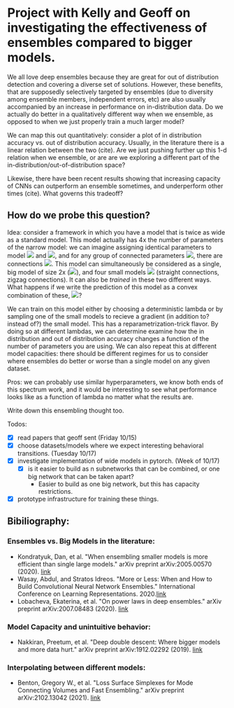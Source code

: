 # Project with Kelly and Geoff on investigating the effectiveness of ensembles compared to bigger models. 

We all love deep ensembles because they are great for out of distribution detection and covering a diverse set of solutions. However, these benefits, that are supposedly selectively targeted by ensembles (due to diversity among ensemble members, independent errors, etc) are also usually accompanied by an increase in performance on in-distribution data. Do we actually do better in a qualitatively different way when we ensemble, as opposed to when we just properly train a much larger model? 

We can map this out quantitatively: consider a plot of in distribution accuracy vs. out of distribution accuracy. Usually, in the literature there is a linear relation between the two (cite). Are we just pushing further up this 1-d relation when we ensemble, or are are we exploring a different part of the in-distribution/out-of-distribution space?  

Likewise, there have been recent results showing that increasing capacity of CNNs can outperform an ensemble sometimes, and underperform other times (cite). What governs this tradeoff? 

## How do we probe this question? 

Idea: consider a framework in which you have a model that is twice as wide as a standard model. This model actually has 4x the number of parameters of the narrow model: we can imagine assigning identical parameters to model <img src="https://render.githubusercontent.com/render/math?math=A"> and <img src="https://render.githubusercontent.com/render/math?math=B">, and for any group of connected parameters <img src="https://render.githubusercontent.com/render/math?math={1,2}">, there are connections  <img src="https://render.githubusercontent.com/render/math?math=A1>A2,B1>B2,A1>B2,B1>A2">.
This model can simultaneously be considered as a single, big model of size 2x (<img src="https://render.githubusercontent.com/render/math?math=\phi(x)">), and four small models <img src="https://render.githubusercontent.com/render/math?math=\varphi_i(x)"> (straight connections, zigzag connections).
It can also be *trained* in these two different ways. What happens if we write the prediction of this model as a convex combination of these, <img src="https://render.githubusercontent.com/render/math?math=\lambda\phi(x)+(1-\lambda)\sum_i\varphi_i(x)">? 

We can train on this model either by choosing a deterministic lambda or by sampling one of the small models to recieve a gradient (in addition to? instead of?) the small model. This has a reparametrization-trick flavor. By doing so at different lambdas, we can determine examine how the in distribution and out of distribution accuracy changes a function of the number of parameters you are using. We can also repeat this at different model capacities: there should be different regimes for us to consider where ensembles do better or worse than a single model on any given dataset.    

Pros: we can probably use similar hyperparameters, we know both ends of this spectrum work, and it would be interesting to see what performance looks like as a function of lambda no matter what the results are. 

Write down this ensembling thought too. 

Todos: 
- [X] read papers that geoff sent (Friday 10/15)
- [X] choose datasets/models where we expect interesting behavioral transitions. (Tuesday 10/17)
- [X] investigate implementation of wide models in pytorch. (Week of 10/17)
    - [X] is it easier to build as n subnetworks that can be combined, or one big network that can be taken apart? 
        - Easier to build as one big network, but this has capacity restrictions.  
- [X] prototype infrastructure for training these things. 

## Bibiliography: 

### Ensembles vs. Big Models in the literature: 
- Kondratyuk, Dan, et al. "When ensembling smaller models is more efficient than single large models." arXiv preprint arXiv:2005.00570 (2020). [link](https://arxiv.org/abs/2005.00570V)
- Wasay, Abdul, and Stratos Idreos. "More or Less: When and How to Build Convolutional Neural Network Ensembles." International Conference on Learning Representations. 2020.[link](https://openreview.net/forum?id=z5Z023VBmDZ)
- Lobacheva, Ekaterina, et al. "On power laws in deep ensembles." arXiv preprint arXiv:2007.08483 (2020). [link](https://arxiv.org/abs/2007.08483)

### Model Capacity and unintuitive behavior:
- Nakkiran, Preetum, et al. "Deep double descent: Where bigger models and more data hurt." arXiv preprint arXiv:1912.02292 (2019). [link](https://arxiv.org/abs/1912.02292)

### Interpolating between different models:  
- Benton, Gregory W., et al. "Loss Surface Simplexes for Mode Connecting Volumes and Fast Ensembling." arXiv preprint arXiv:2102.13042 (2021). [link](https://arxiv.org/abs/2102.13042)


